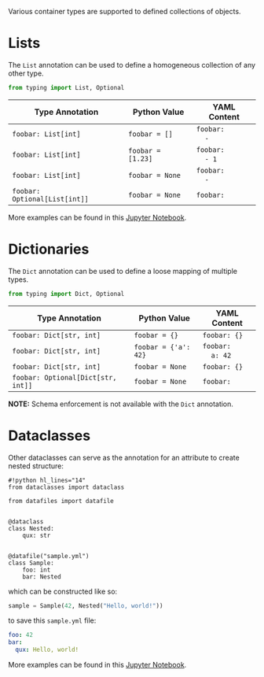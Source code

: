 Various container types are supported to defined collections of objects.

# Lists

The `List` annotation can be used to define a homogeneous collection of any other type.

```python
from typing import List, Optional
```

| Type Annotation | Python Value | YAML Content |
| --- | --- | --- |
| `foobar: List[int]` | `foobar = []` | `foobar:`<br>&nbsp;&nbsp;&nbsp;&nbsp;`-` |
| `foobar: List[int]` | `foobar = [1.23]` | `foobar:`<br>&nbsp;&nbsp;&nbsp;&nbsp;`- 1` |
| `foobar: List[int]` | `foobar = None` | `foobar:`<br>&nbsp;&nbsp;&nbsp;&nbsp;`-` |
| `foobar: Optional[List[int]]` | `foobar = None` | `foobar: ` |

More examples can be found in this [Jupyter Notebook](https://github.com/jacebrowning/datafiles/blob/develop/notebooks/patched_containers.ipynb).

# Dictionaries

The `Dict` annotation can be used to define a loose mapping of multiple types.

```python
from typing import Dict, Optional
```

| Type Annotation | Python Value | YAML Content |
| --- | --- | --- |
| `foobar: Dict[str, int]` | `foobar = {}` | `foobar: {}` |
| `foobar: Dict[str, int]` | `foobar = {'a': 42}` | `foobar:`<br>&nbsp;&nbsp;&nbsp;&nbsp;`a: 42` |
| `foobar: Dict[str, int]` | `foobar = None` | `foobar: {}` |
| `foobar: Optional[Dict[str, int]]` | `foobar = None` | `foobar: ` |

**NOTE:** Schema enforcement is not available with the `Dict` annotation.

# Dataclasses

Other dataclasses can serve as the annotation for an attribute to create nested structure:

```
#!python hl_lines="14"
from dataclasses import dataclass

from datafiles import datafile


@dataclass
class Nested:
    qux: str


@datafile("sample.yml")
class Sample:
    foo: int
    bar: Nested
```

which can be constructed like so:

```python
sample = Sample(42, Nested("Hello, world!"))
```

to save this `sample.yml` file:

```yaml
foo: 42
bar:
  qux: Hello, world!
```

More examples can be found in this [Jupyter Notebook](https://github.com/jacebrowning/datafiles/blob/develop/notebooks/nested_dataclass.ipynb).
